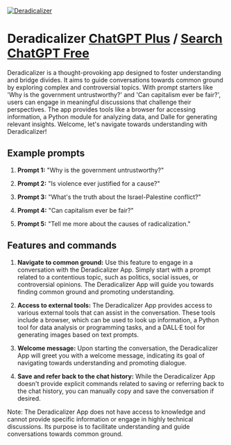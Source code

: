 
[![Deradicalizer](https://files.oaiusercontent.com/file-gVZU5IZEjkNXJY6EsqrI1rMy?se=2123-10-16T20%3A36%3A04Z&sp=r&sv=2021-08-06&sr=b&rscc=max-age%3D31536000%2C%20immutable&rscd=attachment%3B%20filename%3D25d73f60-a5b3-45da-82c5-13e963dab714.png&sig=IUs7rgCT0VYh1eqnAwRuXIvX8Sq/Ss2Y3Qb7Yqi4wzg%3D)](https://chat.openai.com/g/g-4sE3lODIc-deradicalizer)

# Deradicalizer [ChatGPT Plus](https://chat.openai.com/g/g-4sE3lODIc-deradicalizer) / [Search ChatGPT Free](https://gptcall.net/index.html#/?search=Deradicalizer)

Deradicalizer is a thought-provoking app designed to foster understanding and bridge divides. It aims to guide conversations towards common ground by exploring complex and controversial topics. With prompt starters like 'Why is the government untrustworthy?' and 'Can capitalism ever be fair?', users can engage in meaningful discussions that challenge their perspectives. The app provides tools like a browser for accessing information, a Python module for analyzing data, and Dalle for generating relevant insights. Welcome, let's navigate towards understanding with Deradicalizer!

## Example prompts

1. **Prompt 1:** "Why is the government untrustworthy?"

2. **Prompt 2:** "Is violence ever justified for a cause?"

3. **Prompt 3:** "What's the truth about the Israel-Palestine conflict?"

4. **Prompt 4:** "Can capitalism ever be fair?"

5. **Prompt 5:** "Tell me more about the causes of radicalization."


## Features and commands

1. **Navigate to common ground:** Use this feature to engage in a conversation with the Deradicalizer App. Simply start with a prompt related to a contentious topic, such as politics, social issues, or controversial opinions. The Deradicalizer App will guide you towards finding common ground and promoting understanding.

2. **Access to external tools:** The Deradicalizer App provides access to various external tools that can assist in the conversation. These tools include a browser, which can be used to look up information, a Python tool for data analysis or programming tasks, and a DALL·E tool for generating images based on text prompts.

3. **Welcome message:** Upon starting the conversation, the Deradicalizer App will greet you with a welcome message, indicating its goal of navigating towards understanding and promoting dialogue.

4. **Save and refer back to the chat history:** While the Deradicalizer App doesn't provide explicit commands related to saving or referring back to the chat history, you can manually copy and save the conversation if desired.

Note: The Deradicalizer App does not have access to knowledge and cannot provide specific information or engage in highly technical discussions. Its purpose is to facilitate understanding and guide conversations towards common ground.


